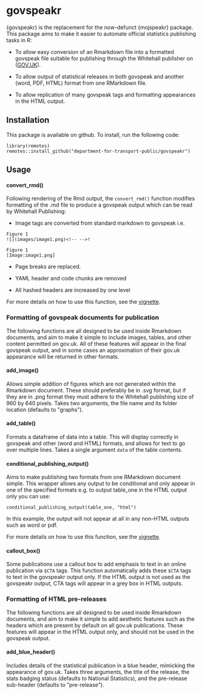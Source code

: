 # govspeakr

{govspeakr} is the replacement for the now-defunct {mojspeakr} package. This package aims to make it easier to automate official statistics publishing tasks in R:

* To allow easy conversion of an Rmarkdown file into a formatted govspeak file suitable for publishing through the Whitehall publisher on ([GOV.UK](https://www.gov.uk)). 

* To allow output of statistical releases in both govspeak and another (word, PDF, HTML) format from one RMarkdown file. 

* To allow replication of many govspeak tags and formatting appearances in the HTML output.


## Installation
This package is available on github. To install, run the following code:

```
library(remotes)
remotes::install_github("department-for-transport-public/govspeakr")
```


## Usage

#### convert_rmd()

Following rendering of the Rmd output, the `convert_rmd()` function modifies formatting of the .md file to produce a govspeak output which can be read by Whitehall Publishing:

* Image tags are converted from standard markdown to govspeak i.e.
```
Figure 1
![](images/image1.png)<!-- -->!

Figure 1
[Image:image1.png]
```

* Page breaks are replaced.

* YAML header and code chunks are removed

* All hashed headers are increased by one level 

For more details on how to use this function, see the [vignette](https://department-for-transport-public.github.io/govspeakr/articles/convert_rmd.html).

### Formatting of govspeak documents for publication

The following functions are all designed to be used inside Rmarkdown documents, and aim to make it simple to include images, tables, and other content permitted on gov.uk. All of these features will appear in the final govspeak output, and in some cases an approximation of their gov.uk appearance will be returned in other formats.

#### add_image() 
Allows simple addition of figures which are not generated within the Rmarkdown document. These should preferably be in .svg format, but if they are in .png format they must adhere to the Whitehall publishing size of 960 by 640 pixels. Takes two arguments, the file name and its folder location (defaults to "graphs").

#### add_table() 
Formats a dataframe of data into a table. This will display correctly in govspeak and other (word and HTML) formats, and allows for text to go over multiple lines. Takes a single argument `data` of the table contents.

#### conditional_publishing_output()
Aims to make publishing two formats from one RMarkdown document simple. This wrapper allows any output to be conditional and only appear in one of the specified formats e.g. to output table_one in the HTML output only you can use:

```
conditional_publishing_output(table_one, "html")
```
In this example, the output will not appear at all in any non-HTML outputs such as word or pdf.

For more details on how to use this function, see the [vignette](https://department-for-transport-public.github.io/govspeakr/articles/conditional_publishing_output.html).

#### callout_box() 
Some publications use a callout box to add emphasis to text in an online publication via `$CTA` tags. This function automatically adds these `$CTA` tags to text in the govspeakr output only. If the HTML output is not used as the govspeakr output, CTA tags will appear in a grey box in HTML outputs.


### Formatting of HTML pre-releases

The following functions are all designed to be used inside Rmarkdown documents, and aim to make it simple to add aesthetic features such as the headers which are present by default on all gov.uk publications. These features will appear in the HTML output only, and should not be used in the govspeak output.

#### add_blue_header()
Includes details of the statistical publication in a blue header, mimicking the appearance of gov.uk. Takes three arguments, the title of the release, the stats badging status (defaults to National Statistics), and the pre-release sub-header (defaults to "pre-release").

